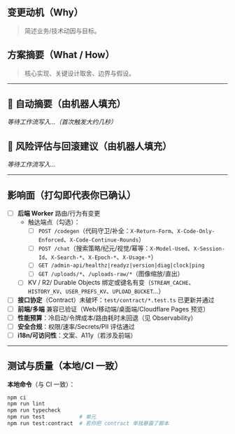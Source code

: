 <!--
说明：
- 本模板配合 pr-autofill.yml 使用，AUTO 区块会被机器人填充/更新。
- 若机器人失败，请人工补充后提交；质量闸门会挡住“空描述”。
-->

## 变更动机（Why）
> 简述业务/技术动因与目标。

## 方案摘要（What / How）
> 核心实现、关键设计取舍、边界与假设。

---

## 🤖 自动摘要（由机器人填充）
<!-- AUTO-SUMMARY-START -->
_等待工作流写入…（首次触发大约几秒）_
<!-- AUTO-SUMMARY-END -->

## 🤖 风险评估与回滚建议（由机器人填充）
<!-- AUTO-RISK-START -->
_等待工作流写入…_
<!-- AUTO-RISK-END -->

---

## 影响面（打勾即代表你已确认）
- [ ] **后端 Worker** 路由/行为有变更  
  - 触达端点（勾选）：  
    - [ ] `POST /codegen`（代码守卫/补全：`X-Return-Form`、`X-Code-Only-Enforced`、`X-Code-Continue-Rounds`）  
    - [ ] `POST /chat`（搜索策略/纪元/视觉/幂等：`X-Model-Used`、`X-Session-Id`、`X-Search-*`、`X-Epoch-*`、`X-Usage-*`）  
    - [ ] `GET /admin-api/healthz|readyz|version|diag|clock|ping`  
    - [ ] `GET /uploads/*`、`/uploads-raw/*`（图像缩放/直出）  
  - [ ] KV / R2/ Durable Objects 绑定或键名有变（`STREAM_CACHE`、`HISTORY_KV`、`USER_PREFS_KV`、`UPLOAD_BUCKET`…）
- [ ] **接口协定**（Contract）未破坏：`test/contract/*.test.ts` 已更新并通过
- [ ] **前端/多端** 兼容已验证（Web/移动端/桌面端/Cloudflare Pages 预览）
- [ ] **性能预算**：冷启动/令牌成本/路由耗时未回退（见 Observability）
- [ ] **安全合规**：权限/速率/Secrets/PII 评估通过
- [ ] **i18n/可访问性**：文案、A11y（若涉及前端）

---

## 测试与质量（本地/CI 一致）
**本地命令**（与 CI 一致）：
```bash
npm ci
npm run lint
npm run typecheck
npm run test           # 单元
npm run test:contract  # 若你把 contract 单独暴露了脚本
